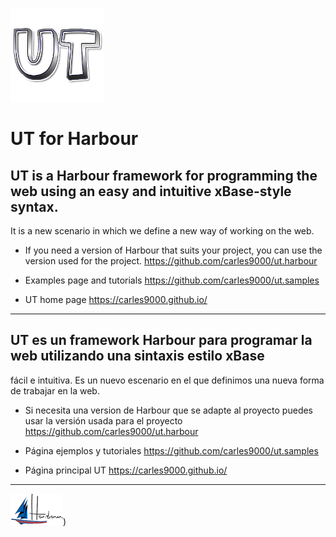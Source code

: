 ﻿![alt text](https://github.com/carles9000/ut/blob/main/files/images/ut_ico.png)

# UT for Harbour


## UT is a Harbour framework for programming the web using an easy and intuitive xBase-style syntax. 
It is a new scenario in which we define a new way of working on the web.

* If you need a version of Harbour that suits your project, you can use the version used for the project. https://github.com/carles9000/ut.harbour 

* Examples page and tutorials https://github.com/carles9000/ut.samples 

* UT home page https://carles9000.github.io/ 

<hr>

## UT es un framework Harbour para programar la web utilizando una sintaxis estilo xBase 
fácil e intuitiva. Es un nuevo escenario en el que definimos una nueva forma de trabajar en la web.

* Si necesita una version de Harbour que se adapte al proyecto puedes usar la versión usada para el proyecto https://github.com/carles9000/ut.harbour

* Página ejemplos y tutoriales https://github.com/carles9000/ut.samples 

* Página principal UT https://carles9000.github.io/ 



<hr> 

![alt text](https://github.com/carles9000/ut/blob/main/files/images/harbour_mini.png))